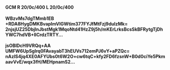 #### GCM R 20/0c/400 L 20/0c/400
**WBzvMs7dgTMmb1EB**<br/>**+RDA8HygDMKBvapImVlGWtim377FYJfMtFzj9dulzMk=**<br/>**2njsjUZ25DbjInJbstMgk1MqoNtd41HzZ9j5h/mKErLrksBcsSkBFRytgTjDhYWC7hdVB+IlCrdzTRTY...**<br/><br/>
**jsOBlDcH9VRQq+AA**<br/>**UMFW6UpSglrq0FAvayabT3hEUVs712emPJ6vY+aPZQc=**<br/>**nAzIS4jq4XE0AFYUbs0t6W2O+cw6tqC+kfy2FD6fzsnW+B0d0ciYe5PkmaavVvE/wqx3fH/MEHpnamS2...**